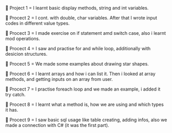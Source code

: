 📍 Project 1 = I learnt basic display methods, string and int variables.

📍 Procect 2 = I cont. with double, char variables. After that I wrote 
                  input codes in different value types.
                  
📍 Procect 3 = I made exercise on if statement amd switch case, also 
                  i learnt mod operations. 
                  
📍 Procect 4 = I saw and practise for and while loop, additionally with 
                  desicion structures.
                  
📍 Procect 5 = We made some examples about drawing star shapes. 

📍 Procect 6 = I learnt arrays and how i can list it. Then i looked at 
                  array methods, and getting inputs on an array from user.
                  
📍 Procect 7 = I practise foreach loop and we made an example, i added it
                  try catch.
                  
📍 Procect 8 = I learnt what a method is, how we are using and which types it has.

📍 Procect 9 = I saw basic sql usage like table creating, adding infos, also
                  we made a connection with C# (it was the first part).
